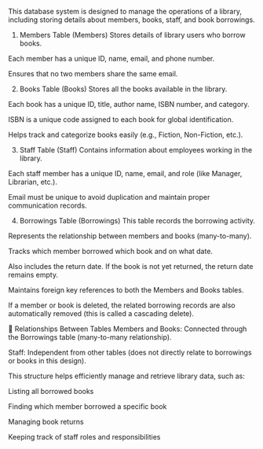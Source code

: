 This database system is designed to manage the operations of a library, including storing details about members, books, staff, and book borrowings.

1. Members Table (Members)
Stores details of library users who borrow books.

Each member has a unique ID, name, email, and phone number.

Ensures that no two members share the same email.

2. Books Table (Books)
Stores all the books available in the library.

Each book has a unique ID, title, author name, ISBN number, and category.

ISBN is a unique code assigned to each book for global identification.

Helps track and categorize books easily (e.g., Fiction, Non-Fiction, etc.).

3. Staff Table (Staff)
Contains information about employees working in the library.

Each staff member has a unique ID, name, email, and role (like Manager, Librarian, etc.).

Email must be unique to avoid duplication and maintain proper communication records.

4. Borrowings Table (Borrowings)
This table records the borrowing activity.

Represents the relationship between members and books (many-to-many).

Tracks which member borrowed which book and on what date.

Also includes the return date. If the book is not yet returned, the return date remains empty.

Maintains foreign key references to both the Members and Books tables.

If a member or book is deleted, the related borrowing records are also automatically removed (this is called a cascading delete).

🔗 Relationships Between Tables
Members and Books: Connected through the Borrowings table (many-to-many relationship).

Staff: Independent from other tables (does not directly relate to borrowings or books in this design).

This structure helps efficiently manage and retrieve library data, such as:

Listing all borrowed books

Finding which member borrowed a specific book

Managing book returns

Keeping track of staff roles and responsibilities

